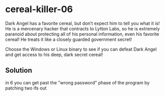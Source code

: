 # cereal-killer-06

Dark Angel has a favorite cereal, but don’t expect him to tell you what it is! 
He is a mercenary hacker that contracts to Lytton Labs, so he is extremely paranoid about protecting all of his personal information, even his favorite cereal! 
He treats it like a closely guarded government secret!

Choose the Windows or Linux binary to see if you can defeat Dark Angel and get access to his deep, dark secret cereal!

## Solution

in 6 you can get past the "wrong password" phase of the program by patching two ifs out

